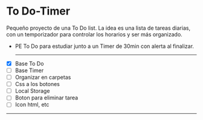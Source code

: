 # To Do-Timer
 
Pequeño proyecto de una To Do list. La idea es una lista de tareas diarias, con un temporizador para controlar los horarios y ser más organizado.

* PE To Do para estudiar junto a un Timer de 30min con alerta al finalizar.<hr>

- [x] Base To Do
- [ ] Base Timer
- [ ] Organizar en carpetas
- [ ] Css a los botones
- [ ] Local Storage
- [ ] Boton para eliminar tarea
- [ ] Icon html, etc

<hr>
